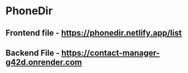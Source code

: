 # PhoneDir

## Frontend file - https://phonedir.netlify.app/list

## Backend File - https://contact-manager-g42d.onrender.com

